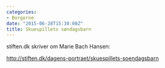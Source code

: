 ```yaml
---
categories:
- Borgerne
date: "2015-06-28T15:30:00Z"
title: Skuespillets søndagsbarn
---
```


stiften.dk skriver om Marie Bach Hansen:

http://stiften.dk/dagens-portraet/skuespillets-soendagsbarn